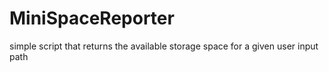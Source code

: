 # MiniSpaceReporter
simple script that returns the available storage space for a given user input path
